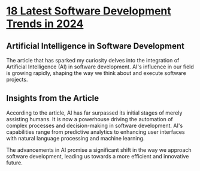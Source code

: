 # [18 Latest Software Development Trends in 2024](https://www.spaceo.ca/blog/top-software-development-trends/)

## Artificial Intelligence in Software Development
The article that has sparked my curiosity delves into the integration of Artificial Intelligence (AI) in software development. AI's influence in our field is growing rapidly, shaping the way we think about and execute software projects.

## Insights from the Article
According to the article, AI has far surpassed its initial stages of merely assisting humans. It is now a powerhouse driving the automation of complex processes and decision-making in software development. AI's capabilities range from predictive analytics to enhancing user interfaces with natural language processing and machine learning.

The advancements in AI promise a significant shift in the way we approach software development, leading us towards a more efficient and innovative future.
